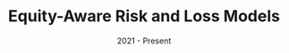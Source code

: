 ---
slug: "equity-aware-risk-loss" # match folder label name
date: "2021 - Present"
topics: ["risk", "impact", "equity"]
locations: ["global"]
methods: [ "qualitative-analysis", "mixed-methods", "interviews"]
members: ["sabine-loos", "marisa-macias", "madeline-karr", "elijah-knodel"] 
content: ["usgs-esc", "UR22-EqRisk"]
title: "Equity-Aware Risk and Loss Models"
thumbnail: "/src/pages/projects/2021_Equity-Aware-Risk-Loss/Persona-HumResponseFund.png"
description: "Test" 
---